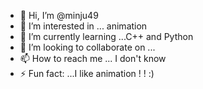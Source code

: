 - 👋 Hi, I’m @minju49
- 👀 I’m interested in ... animation
- 🌱 I’m currently learning ...C++ and Python
- 💞️ I’m looking to collaborate on ...
- 📫 How to reach me ... I don't know
- ⚡ Fun fact: ...I like animation ! ! :)
